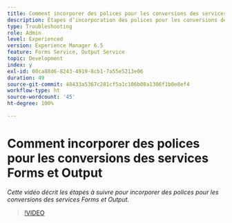 ```yaml
---
title: Comment incorporer des polices pour les conversions des services Forms et Output
description: Étapes d’incorporation des polices pour les conversions des services Forms et Output
type: Troubleshooting
role: Admin
level: Experienced
version: Experience Manager 6.5
feature: Forms Service, Output Service
topic: Development
index: y
exl-id: 00ca88d6-8243-4919-8cb1-7a55e5213e06
duration: 49
source-git-commit: 48433a5367c281cf5a1c106b08a1306f1b0e8ef4
workflow-type: ht
source-wordcount: '45'
ht-degree: 100%

---
```


# Comment incorporer des polices pour les conversions des services Forms et Output

*Cette vidéo décrit les étapes à suivre pour incorporer des polices pour les conversions des services Forms et Output.*

>[!VIDEO](https://video.tv.adobe.com/v/3436476?quality=12&learn=on&captions=fre_fr)
